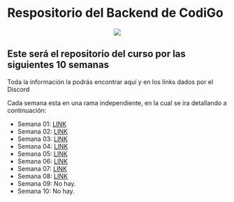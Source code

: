 # Respositorio del Backend de CodiGo
<p align="center">
<img src="https://codigo.edu.pe/public/img/codigo-logo.png">
</p>

## Este será el repositorio del curso por las siguientes 10 semanas

Toda la información la podrás encontrar aquí y en los links dados por el Discord


Cada semana esta en una rama independiente, en la cual se ira detallando a continuación:
- Semana 01: <a href="https://github.com/carmenuv/backend-g9/tree/semana01">LINK</a>
- Semana 02: <a href="https://github.com/carmenuv/backend-g9/tree/semana02">LINK</a>
- Semana 03: <a href="https://github.com/carmenuv/backend-g9/tree/semana03">LINK</a>
- Semana 04: <a href="https://github.com/carmenuv/backend-g9/tree/semana04">LINK</a>
- Semana 05: <a href="https://github.com/carmenuv/backend-g9/tree/semana05">LINK</a>
- Semana 06: <a href="https://github.com/carmenuv/backend-g9/tree/semana06">LINK</a>
- Semana 07: <a href="https://github.com/carmenuv/backend-g9/tree/semana07">LINK</a>
- Semana 08: <a href="https://github.com/carmenuv/backend-g9/tree/semana08">LINK</a>
- Semana 09: No hay.
- Semana 10: No hay.